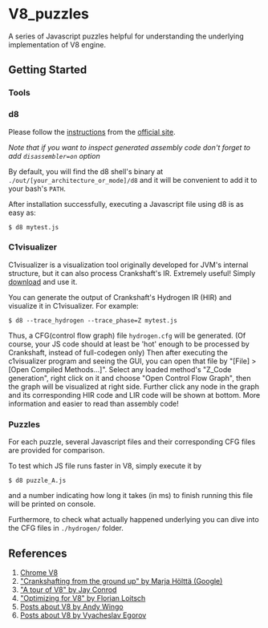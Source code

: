 # V8_puzzles

A series of Javascript puzzles helpful for understanding the underlying implementation of V8 engine.

## Getting Started

### Tools

### d8

Please follow the [instructions](https://code.google.com/p/v8-wiki/wiki/BuildingWithGYP) from the [official site](https://developers.google.com/v8/build).

*Note that if you want to inspect generated assembly code don't forget to add ```disassembler=on``` option*

By default, you will find the d8 shell's binary at ```./out/[your_architecture_or_mode]/d8``` and it will be convenient to add it to your bash's ```PATH```.

After installation successfully, executing a Javascript file using d8 is as easy as:
```
$ d8 mytest.js
```

### C1visualizer

C1visualizer is a visualization tool originally developed for JVM's internal structure, but it can also process Crankshaft's IR. Extremely useful!
Simply [download](https://java.net/projects/c1visualizer) and use it.

You can generate the output of Crankshaft's Hydrogen IR (HIR) and visualize it in C1visualizer. For example:
```
$ d8 --trace_hydrogen --trace_phase=Z mytest.js
```
Thus, a CFG(control flow graph) file ```hydrogen.cfg``` will be generated. (Of course, your JS code should at least be 'hot' enough to be processed by Crankshaft, instead of full-codegen only)
Then after executing the c1visualizer program and seeing the GUI, you can open that file by "[File] > [Open Compiled Methods...]".
Select any loaded method's "Z_Code generation", right click on it and choose "Open Control Flow Graph", then the graph will be visualized at right side. Further click any node in the graph and its corresponding HIR code and LIR code will be shown at bottom.
More information and easier to read than assembly code!

### Puzzles

For each puzzle, several Javascript files and their corresponding CFG files are provided for comparison.

To test which JS file runs faster in V8, simply execute it by
```
$ d8 puzzle_A.js
```
and a number indicating how long it takes (in ms) to finish running this file will be printed on console.

Furthermore, to check what actually happened underlying you can dive into the CFG files in ```./hydrogen/``` folder.

## References

1. [Chrome V8](https://developers.google.com/v8)
2. ["Crankshafting from the ground up" by Marja Hölttä (Google)](https://docs.google.com/document/d/1hOaE7vbwdLLXWj3C8hTnnkpE0qSa2P--dtDvwXXEeD0/pub)
3. ["A tour of V8" by Jay Conrod](http://jayconrod.com/tags/v8)
4. ["Optimizing for V8" by Florian Loitsch](http://floitsch.blogspot.jp/?view=sidebar)
5. [Posts about V8 by Andy Wingo](https://wingolog.org/tags/v8)
6. [Posts about V8 by Vyacheslav Egorov](http://mrale.ph/)